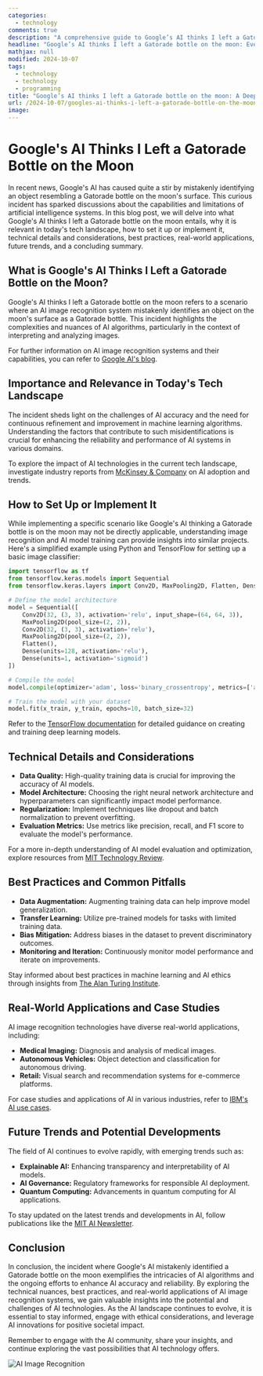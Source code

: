 ```yaml
---
categories:
  - technology
comments: true
description: "A comprehensive guide to Google’s AI thinks I left a Gatorade bottle on the moon"
headline: "Google’s AI thinks I left a Gatorade bottle on the moon: Everything You Need to Know"
mathjax: null
modified: 2024-10-07
tags:
  - technology
  - technology
  - programming
title: "Google’s AI thinks I left a Gatorade bottle on the moon: A Deep Dive"
url: /2024-10-07/googles-ai-thinks-i-left-a-gatorade-bottle-on-the-moon/
image: 
---
```


# Google's AI Thinks I Left a Gatorade Bottle on the Moon

In recent news, Google's AI has caused quite a stir by mistakenly identifying an object resembling a Gatorade bottle on the moon's surface. This curious incident has sparked discussions about the capabilities and limitations of artificial intelligence systems. In this blog post, we will delve into what Google's AI thinks I left a Gatorade bottle on the moon entails, why it is relevant in today's tech landscape, how to set it up or implement it, technical details and considerations, best practices, real-world applications, future trends, and a concluding summary.

## What is Google's AI Thinks I Left a Gatorade Bottle on the Moon?

Google's AI thinks I left a Gatorade bottle on the moon refers to a scenario where an AI image recognition system mistakenly identifies an object on the moon's surface as a Gatorade bottle. This incident highlights the complexities and nuances of AI algorithms, particularly in the context of interpreting and analyzing images.

For further information on AI image recognition systems and their capabilities, you can refer to [Google AI's blog](https://ai.googleblog.com/).

## Importance and Relevance in Today's Tech Landscape

The incident sheds light on the challenges of AI accuracy and the need for continuous refinement and improvement in machine learning algorithms. Understanding the factors that contribute to such misidentifications is crucial for enhancing the reliability and performance of AI systems in various domains.

To explore the impact of AI technologies in the current tech landscape, investigate industry reports from [McKinsey & Company](https://www.mckinsey.com/insights/ai) on AI adoption and trends.

## How to Set Up or Implement It

While implementing a specific scenario like Google's AI thinking a Gatorade bottle is on the moon may not be directly applicable, understanding image recognition and AI model training can provide insights into similar projects. Here's a simplified example using Python and TensorFlow for setting up a basic image classifier:

```python
import tensorflow as tf
from tensorflow.keras.models import Sequential
from tensorflow.keras.layers import Conv2D, MaxPooling2D, Flatten, Dense

# Define the model architecture
model = Sequential([
    Conv2D(32, (3, 3), activation='relu', input_shape=(64, 64, 3)),
    MaxPooling2D(pool_size=(2, 2)),
    Conv2D(32, (3, 3), activation='relu'),
    MaxPooling2D(pool_size=(2, 2)),
    Flatten(),
    Dense(units=128, activation='relu'),
    Dense(units=1, activation='sigmoid')
])

# Compile the model
model.compile(optimizer='adam', loss='binary_crossentropy', metrics=['accuracy'])

# Train the model with your dataset
model.fit(x_train, y_train, epochs=10, batch_size=32)
```

Refer to the [TensorFlow documentation](https://www.tensorflow.org/) for detailed guidance on creating and training deep learning models.

## Technical Details and Considerations

- **Data Quality:** High-quality training data is crucial for improving the accuracy of AI models.
- **Model Architecture:** Choosing the right neural network architecture and hyperparameters can significantly impact model performance.
- **Regularization:** Implement techniques like dropout and batch normalization to prevent overfitting.
- **Evaluation Metrics:** Use metrics like precision, recall, and F1 score to evaluate the model's performance.

For a more in-depth understanding of AI model evaluation and optimization, explore resources from [MIT Technology Review](https://www.technologyreview.com/topic/artificial-intelligence/).

## Best Practices and Common Pitfalls

- **Data Augmentation:** Augmenting training data can help improve model generalization.
- **Transfer Learning:** Utilize pre-trained models for tasks with limited training data.
- **Bias Mitigation:** Address biases in the dataset to prevent discriminatory outcomes.
- **Monitoring and Iteration:** Continuously monitor model performance and iterate on improvements.

Stay informed about best practices in machine learning and AI ethics through insights from [The Alan Turing Institute](https://www.turing.ac.uk/research).

## Real-World Applications and Case Studies

AI image recognition technologies have diverse real-world applications, including:
- **Medical Imaging:** Diagnosis and analysis of medical images.
- **Autonomous Vehicles:** Object detection and classification for autonomous driving.
- **Retail:** Visual search and recommendation systems for e-commerce platforms.

For case studies and applications of AI in various industries, refer to [IBM's AI use cases](https://www.ibm.com/watson/ai-use-cases/).

## Future Trends and Potential Developments

The field of AI continues to evolve rapidly, with emerging trends such as:
- **Explainable AI:** Enhancing transparency and interpretability of AI models.
- **AI Governance:** Regulatory frameworks for responsible AI deployment.
- **Quantum Computing:** Advancements in quantum computing for AI applications.

To stay updated on the latest trends and developments in AI, follow publications like the [MIT AI Newsletter](https://news.mit.edu/topic/artificial-intelligence).

## Conclusion

In conclusion, the incident where Google's AI mistakenly identified a Gatorade bottle on the moon exemplifies the intricacies of AI algorithms and the ongoing efforts to enhance AI accuracy and reliability. By exploring the technical nuances, best practices, and real-world applications of AI image recognition systems, we gain valuable insights into the potential and challenges of AI technologies. As the AI landscape continues to evolve, it is essential to stay informed, engage with ethical considerations, and leverage AI innovations for positive societal impact.

Remember to engage with the AI community, share your insights, and continue exploring the vast possibilities that AI technology offers.

![AI Image Recognition](https://www.example.com/image.png)


